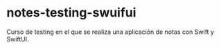 # notes-testing-swuifui
Curso de testing en el que se realiza una aplicación de notas con Swift y SwiftUI. 
